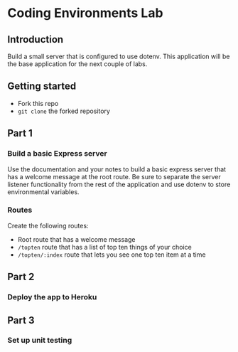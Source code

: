 # Coding Environments Lab

## Introduction

Build a small server that is configured to use dotenv. This application will be the base application for the next couple of labs.

## Getting started

- Fork this repo
- `git clone` the forked repository

## Part 1

### Build a basic Express server

Use the documentation and your notes to build a basic express server that has a welcome message at the root route. Be sure to separate the server listener functionality from the rest of the application and use dotenv to store environmental variables.

### Routes

Create the following routes:

- Root route that has a welcome message
- `/topten` route that has a list of top ten things of your choice
- `/topten/:index` route that lets you see one top ten item at a time

## Part 2

### Deploy the app to Heroku

## Part 3

### Set up unit testing

